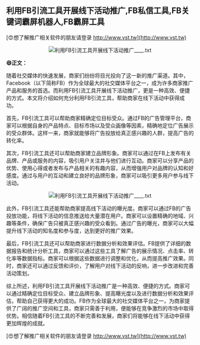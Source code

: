 ## **利用FB引流工具开展线下活动推广,FB私信工具,FB关键词霸屏机器人,FB霸屏工具**

[😍想了解推广相关软件的朋友请登录 http://www.vst.tw](http://www.vst.tw)

 <center><img src="https://vst.tw/MP4/tuiguang/png/2.png" alt="利用FB引流工具开展线下活动推广____.txt"></center>

**😄正文：**

随着社交媒体的快速发展，商家们纷纷将目光投向了这一新的推广渠道。其中，Facebook（以下简称FB）作为全球最大的社交媒体平台之一，成为许多商家推广产品和服务的首选。而利用FB引流工具开展线下活动推广，更是一种高效、便捷的方式。本文将介绍如何充分利用FB引流工具，帮助商家在线下活动中获得成功。

首先，FB引流工具可以帮助商家精确定位目标受众。通过FB的广告管理平台，商家可以根据自身的产品特点、目标市场以及受众画像等因素，精确地定位广告展示的受众群体。这样一来，商家就能够将广告投放给真正感兴趣的人群，提高广告的转化率。

其次，FB引流工具还可以帮助商家建立品牌形象。商家可以通过在FB上发布有关品牌、产品或服务的内容，吸引用户关注并与他们进行互动。商家可以分享产品的优势、使用心得或者发布与产品相关的有趣内容，从而增强用户对品牌的认知和好感度。通过与用户的互动和建立良好的品牌形象，商家可以吸引更多用户参与线下活动。

 <center><img src="https://vst.tw/MP4/tuiguang/png/1.png" alt="利用FB引流工具开展线下活动推广____.txt"></center>

此外，FB引流工具还能帮助商家提高线下活动的曝光度。商家可以通过FB的广告投放功能，将线下活动的信息推送给大量潜在用户。商家可以设置精确的地域、兴趣等条件，确保广告只被真正感兴趣的受众看到。通过广告的曝光，商家可以大幅提升线下活动的知名度和参与度，达到更好的推广效果。

最后，FB引流工具还可以帮助商家进行数据分析和效果评估。FB提供了详细的数据报告和统计分析工具，商家可以通过这些工具了解广告的展示情况、点击率、转化率等数据指标。商家可以根据这些数据进行调整和优化，从而提高推广效果。同时，商家还可以通过反馈和评价，了解用户对线下活动的反响，进一步改进和完善活动策划。

综上所述，利用FB引流工具开展线下活动推广是一种高效、便捷的方式。商家可以通过精确定位目标受众、建立品牌形象、提高曝光度以及进行数据分析和效果评估，帮助自己获得更大的成功。FB作为全球最大的社交媒体平台之一，为商家提供了广阔的推广空间和工具，商家只需善于利用，便能够在竞争激烈的市场中取得优势。相信随着FB引流工具的不断完善和发展，商家们将能够在线下活动中获得更加辉煌的成就。

[😍想了解推广相关软件的朋友请登录 http://www.vst.tw](http://www.vst.tw)



